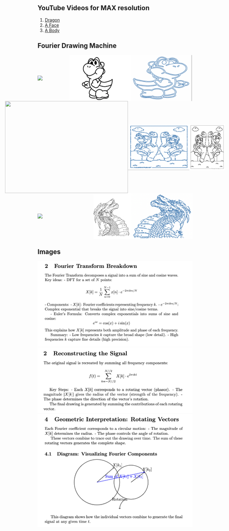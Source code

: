 ## YouTube Videos for MAX resolution

1. [Dragon](https://www.youtube.com/watch?v=8C18B097bbs)
2. [A Face](https://www.youtube.com/watch?v=FxWh0C7bTS4)
3. [A Body](https://www.youtube.com/watch?v=44Rb9387V88)

## Fourier Drawing Machine

<div style="display: flex; justify-content: center; align-items: center; margin: 0; padding: 0;">
    <img src="demos/yoshi/yoshi.gif" width="200" style="margin: 0; padding: 0;">
    <img src="demos/yoshi/yoshi.jpg" width="200" height="150" style="margin: 0; padding: 0;">
    <img src="demos/yoshi/yoshiraw.jpg" width="200" height="150" style="margin: 0; padding: 0;">
</div>


<div style="display: flex; justify-content: center; align-items: center; margin: 0; padding: 0;">
    <img src="demos/mario/mario.gif" width="400" height="300" style="margin: 0; padding: 0;">
    <img src="demos/mario/mario.jpg" width="200" height="150" style="margin: 0; padding: 0;">
    <img src="demos/mario/marioraw.jpg" width="200" height="150" style="margin: 0; padding: 0;">
</div>

<div style="display: flex; justify-content: center; align-items: center; margin: 0; padding: 0;">
    <img src="demos/dragon/dragon.gif" width="300" style="margin: 0; padding: 0;">
    <img src="demos/dragon/dragon.jpg" width="200" height="150" style="margin: 0; padding: 0;">
    <img src="demos/dragon/dragonraw.jpg" width="200" height="150" style="margin: 0; padding: 0;">
</div>




## Images

![Explain 1](explain/1.png)
![Explain 2](explain/2.png)
![Explain 3](explain/3.png)



